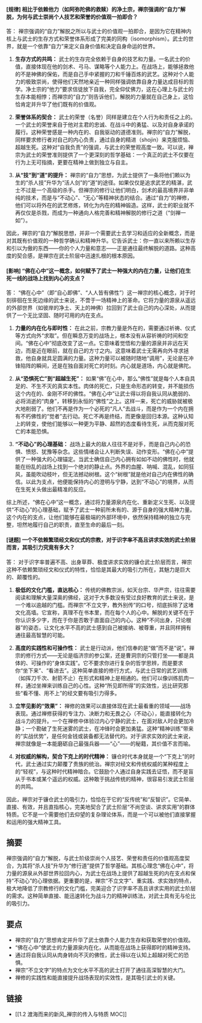 #### [规律] 相比于依赖他力（如阿弥陀佛的救赎）的净土宗，禅宗强调的“自力”解脱，为何与武士崇尚个人技艺和荣誉的价值观一拍即合？
答：
禅宗强调的“自力”解脱之所以与武士的价值观一拍即合，是因为它在精神内核上与武士的生存方式和荣誉体系形成了完美的同构（isomorphism）。武士的世界，就是一个依靠“自力”来定义自身价值和决定自身命运的世界。

1.  **生存方式的共鸣：** 武士的生存完全依赖于自身的技艺和力量。一名武士的价值，直接体现在他的剑术、弓马、谋略等个人能力上。在战场上，能够拯救他的不是神佛的保佑，而是自己手中紧握的刀和千锤百炼的武艺。这种对个人能力的极致崇尚，使得他们天然地亲近一种同样强调依靠自身力量达成目标的哲学。净土宗的“他力”要求信徒放下自我，完全仰仗佛力，这在心理上与武士的生存本能相悖；而禅宗的“自力”则告诉他们，解脱的力量就在自己身上，这恰恰肯定并升华了他们既有的价值观。

2.  **荣誉体系的契合：** 武士的荣誉（名誉）同样是建立在个人行为和责任之上的。一个武士的荣誉来自于他对主君的忠诚、在战斗中的勇猛、以及对自身承诺的履行。这种荣誉感是一种内在的、自我驱动的道德准则。禅宗的“自力”解脱，同样要求修行者对自己的内心负责，通过自身的精进（shojin）来克服烦恼、超越生死。这种对“自我负责”的强调，与武士的荣誉观高度一致。可以说，禅宗为武士的荣誉准则提供了一个更深刻的哲学基础：一个真正的武士不仅要在行为上无可指摘，更要在精神上做到独立与自主。

3.  **从“技”到“道”的提升：** 禅宗的“自力”思想，为武士提供了一条将他们赖以为生的“杀人技”升华为“活人剑”的“道”的途径。如果仅仅是追求武艺的精湛，武士不过是一个高级的杀手。但禅宗的修行让他们明白，剑术的最高境界并非单纯的技术，而是与“不动心”、“无心”等精神状态的结合。通过“自力”的禅修，他们可以将外在的武艺修炼，转化为内在的精神锻造。这样，武士的职业就不再仅仅是杀戮，而成为一种通向人格完善和精神解脱的修行之道（“剑禅一如”）。

因此，禅宗的“自力”解脱思想，并非一个需要武士去学习和适应的全新概念，而是对其既有价值观的一种哲学确认和精神升华。它告诉武士：你一直以来所赖以生存和引以为傲的东西——你的个人力量和意志——正是通往最终解脱的道路。这种高度的契合感，是禅宗在武士阶层中迅速扎根的根本原因。

#### [影响] “佛在心中”这一概念，如何赋予了武士一种强大的内在力量，让他们在生死一线的战场上找到内心的支点？
答：
“佛在心中”（即“自心即佛”、“人人皆有佛性”）这一禅宗的核心概念，对于时刻徘徊在生死边缘的武士来说，不啻于一场精神上的革命。它将力量的源泉从遥远的外部世界（如彼岸的净土、天上的神佛）拉回到了武士自己的内心深处，从而提供了一个无比坚固、随时可用的内在支点。

1.  **力量的内在化与即时性：** 在此之前，宗教力量是外在的，需要通过祈祷、仪式等方式向外“求取”。但在瞬息万变的战场上，根本没有从容祈祷的时间和空间。“佛在心中”彻底改变了这一点。它意味着觉悟和力量的源泉并非远在天边，而是近在眼前，就在自己的方寸之内。这意味着武士无需再向外寻求拯救，他自身就具足圆满的力量。这种力量可以被随时随地“调用”，无论是在冲锋陷阵的瞬间，还是在独自面对死亡的时刻。内心就是道场，内心就是佛陀。

2.  **从“恐惧死亡”到“超越生死”：** 如果“佛”在心中，那么“佛性”就是每个人本自具足的、不生不灭的真实本性。肉体的死亡，只是生命形态的转变，并不能损伤这个内在的、金刚不坏的佛性。“佛在心中”让武士得以将自我认同从脆弱的、必将消逝的“肉身”，转移到永恒的“佛性”之上。这样一来，死亡的威胁就被极大地削弱了。他们不再是作为一个必死的“凡人”去战斗，而是作为一个内在拥有不朽佛性的“觉者”去行动。死亡不再是终结，而更像是回归本源。这种认知上的转变，使他们能够以一种更为平静、超然的态度看待生死，从而克服对死亡的本能恐惧。

3.  **“不动心”的心理基础：** 战场上最大的敌人往往不是对手，而是自己内心的恐惧、愤怒、犹豫等杂念。这些情绪会让人判断失误、动作变形。“佛在心中”提供了一种强大的心理锚定。当武士确信自己内心拥有如如不动的佛性时，他就能在纷乱的战场上找到一个绝对的静止点。外界的血腥、呐喊、混乱，如同狂风，虽能吹动枝叶，但无法撼动树根。这个“树根”就是他对自己内在佛性的确信。以此为支点，他便能保持内心的澄明与宁静，达到“不动心”的境界，从而在生死关头做出最精准的反应。

综上所述，“佛在心中”这一概念，通过将力量源泉内在化、重新定义生死、以及提供“不动心”的心理基础，赋予了武士一种前所未有的、源于自身的强大精神力量。这个内在的支点，让他们能够在最极端的外部环境中，依然保持精神的独立与完整，坦然地履行自己的职责，直至生命的最后一刻。

#### [谜题] 一个不依赖繁琐经文和仪式的宗教，对于识字率不高且讲求实效的武士阶层而言，其吸引力究竟有多大？
答：
对于识字率普遍不高、出身草莽、极度讲求实效的镰仓武士阶层而言，禅宗这种不依赖繁琐经文和仪式的特性，恰恰是其最大的吸引力所在，其魅力是巨大的、颠覆性的。

1.  **极低的文化门槛，直达核心：** 传统的佛教宗派，如天台宗、华严宗，往往需要阅读和理解大量深奥的佛经，这对于大多数没有受过良好教育的武士来说，是一个难以逾越的门槛。而禅宗“不立文字，教外别传”的口号，彻底拆除了这堵文化高墙。它宣称，真理不在书本里，而在每个人的心中。解脱的关键不在于你认识多少字，而在于你是否敢于直面自己的内心。这种“不问出身，只论根器”的姿态，让文化水平不高的武士感到自己被接纳、被尊重，并且同样拥有通往最高智慧的可能。

2.  **高度的实践性和可操作性：** 武士是行动派，他们信奉的是“做”而不是“说”。禅宗的修行方式——无论是临济宗的参公案，还是曹洞宗的只管打坐——都是具体的、可操作的“身体实践”。它不要求你进行复杂的哲学思辨，而是要求你“坐下来”、“看进去”。这种简单直接的修行方式，与武士日常的武艺训练（如挥刀千次、射箭不止）在形式和精神上是相通的。他们可以像训练肌肉一样，通过坐禅来训练自己的心性。这种“所见即所得”的实效性，远比研究那些“看不懂、用不上”的经文要有吸引力得多。

3.  **立竿见影的“效果”：** 禅修的效果可以直接体现在武士最看重的领域——战场表现。通过禅修获得的专注力、决断力和无畏之心（不动心），能直接转化为战斗力的提升。一个在禅修中体验过内心宁静的武士，在面对敌人时会更加冷静；一个勘破了生死迷雾的武士，在冲锋时会更加勇猛。这种“精神训练”带来的“实战优势”，是任何金钱或装备都无法替代的。对于讲求实效的武士来说，禅宗就像是一本能磨砺自己最强兵器——“心”——的秘籍，其价值不言而喻。

4.  **对权威的解构，契合下克上的时代精神：** 镰仓时代本身就是一个“下克上”的时代，武士通过实力颠覆了贵族的统治。禅宗对经文和传统权威的某种程度上的“轻视”，与这种时代精神暗合。它鼓励个人通过自身实践去证悟，而不是盲从于书本或某个遥远的权威。这种敢于挑战传统的精神，很容易引发武士阶层的共鸣。

因此，禅宗对于镰仓武士的吸引力，恰恰在于它的“反传统”和“反智识”。它简单、直接、有效，并且直指核心，完美地契合了武士阶层“不尚空谈、讲求实用”的群体特质。它不是一个需要他们去仰望的复杂理论体系，而是一个可以被他们直接掌握和运用的强大精神工具。

## 摘要
禅宗强调的“自力”解脱，与武士阶级崇尚个人技艺、荣誉和责任的价值观高度契合，为其将“杀人技”升华为“修行道”提供了哲学基础。其核心理念“佛在心中”，将力量的源泉从外部世界拉回内心，为武士在战场上提供了超越生死的内在支点和保持“不动心”的心理依据。更重要的是，禅宗“不立文字”、重实践、求实效的特点，极大地降低了宗教修行的文化门槛，完美迎合了识字率不高且讲求实用的武士阶层的需求。这种简单直接、能迅速转化为战斗力的精神训练法，对武士具有无与伦比的吸引力。

## 要点
- 禅宗的“自力”思想肯定并升华了武士依靠个人能力生存和获取荣誉的价值观。
- “佛在心中”使武士的力量源泉内在化，从而能在战场上获得即时的精神支持。
- 通过将自我认同从肉身转向不灭的佛性，武士得以在认知上超越对死亡的恐惧。
- 禅宗“不立文字”的特点为文化水平不高的武士打开了通往高深智慧的大门。
- 禅修的实践性和能直接提升战场表现的实效性，是其吸引武士的关键。

## 链接
- [[1.2 渡海而来的新风_禅宗的传入与特质 MOC]]
